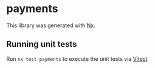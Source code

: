 # payments

This library was generated with [Nx](https://nx.dev).

## Running unit tests

Run `nx test payments` to execute the unit tests via [Vitest](https://vitest.dev/).
